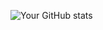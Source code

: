 ![Your GitHub stats](https://github-readme-stats.vercel.app/api?username=mahsen23&show_icons=true&theme=radical)
